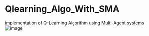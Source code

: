 # Qlearning_Algo_With_SMA
implementation of Q-Learning Algorithm using Multi-Agent systems
![image](https://github.com/BOUARGALNE/Qlearning_Algo_With_SMA/assets/120935020/bbc86ad9-cef2-49e7-b227-487da1b80624)

